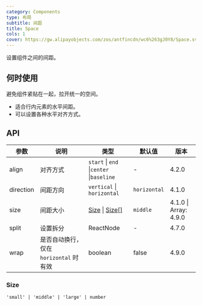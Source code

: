 ```yaml
---
category: Components
type: 布局
subtitle: 间距
title: Space
cols: 1
cover: https://gw.alipayobjects.com/zos/antfincdn/wc6%263gJ0Y8/Space.svg
---
```


设置组件之间的间距。

## 何时使用

避免组件紧贴在一起，拉开统一的空间。

- 适合行内元素的水平间距。
- 可以设置各种水平对齐方式。

## API

| 参数 | 说明 | 类型 | 默认值 | 版本 |
| --- | --- | --- | --- | --- |
| align | 对齐方式 | `start` \| `end` \|`center` \|`baseline` | - | 4.2.0 |
| direction | 间距方向 | `vertical` \| `horizontal` | `horizontal` | 4.1.0 |
| size | 间距大小 | [Size](#Size) \| [Size\[\]](#Size) | `middle` | 4.1.0 \| Array: 4.9.0 |
| split | 设置拆分 | ReactNode | - | 4.7.0 |
| wrap | 是否自动换行，仅在 `horizontal` 时有效 | boolean | false | 4.9.0 |

### Size

`'small' | 'middle' | 'large' | number`
